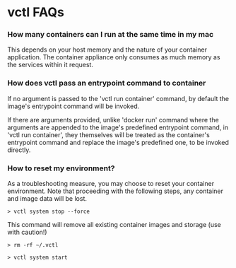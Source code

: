 # vctl FAQs

### How many containers can I run at the same time in my mac

This depends on your host memory and the nature of your container application. The container appliance only consumes as much memory as the services within it request.

### How does vctl pass an entrypoint command to container

If no argument is passed to the 'vctl run container' command, by default the image's entrypoint command will be invoked.

 If there are arguments provided, unlike 'docker run' command where the arguments are appended to the image's predefined entrypoint command, in 'vctl run container', they themselves will be treated as the container's entrypoint command and replace the image's predefined one, to be invoked directly.


### How to reset my environment?

As a troubleshooting measure, you may choose to reset your container environment. 
Note that proceeding with the following steps, any container and image data will be lost.

```
> vctl system stop --force
```

This command will remove all existing container images and storage (use with caution!)

```
> rm -rf ~/.vctl 

> vctl system start
```
